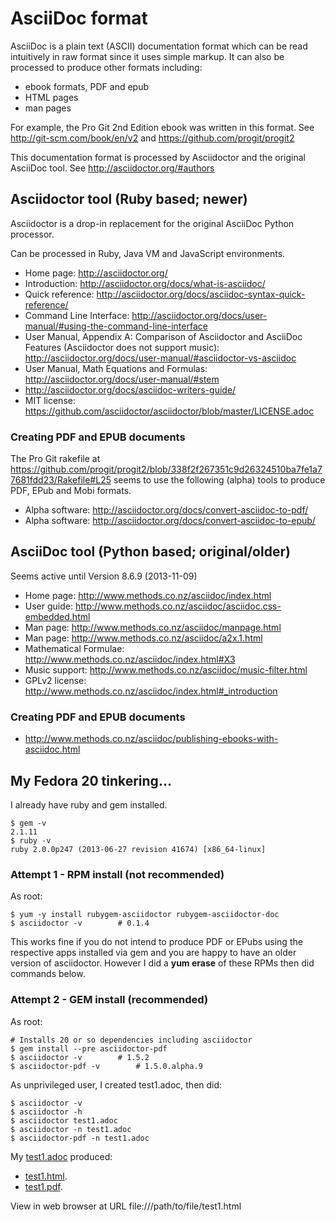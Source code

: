 # AsciiDoc format

AsciiDoc is a plain text (ASCII) documentation format which can be read
intuitively in raw format since it uses simple markup. It can also be
processed to produce other formats including:
- ebook formats, PDF and epub
- HTML pages
- man pages

For example, the Pro Git 2nd Edition ebook was written in this format.
See http://git-scm.com/book/en/v2 and https://github.com/progit/progit2

This documentation format is processed by Asciidoctor and the original
AsciiDoc tool. See http://asciidoctor.org/#authors

## Asciidoctor tool (Ruby based; newer)

Asciidoctor is a drop-in replacement for the original AsciiDoc Python
processor.

Can be processed in Ruby, Java VM and JavaScript environments.

- Home page: http://asciidoctor.org/
- Introduction: http://asciidoctor.org/docs/what-is-asciidoc/
- Quick reference: http://asciidoctor.org/docs/asciidoc-syntax-quick-reference/
- Command Line Interface: http://asciidoctor.org/docs/user-manual/#using-the-command-line-interface
- User Manual, Appendix A: Comparison of Asciidoctor and AsciiDoc
  Features (Asciidoctor does not support music):
  http://asciidoctor.org/docs/user-manual/#asciidoctor-vs-asciidoc
- User Manual, Math Equations and Formulas: http://asciidoctor.org/docs/user-manual/#stem
- http://asciidoctor.org/docs/asciidoc-writers-guide/
- MIT license: https://github.com/asciidoctor/asciidoctor/blob/master/LICENSE.adoc

### Creating PDF and EPUB documents

The Pro Git rakefile at
https://github.com/progit/progit2/blob/338f2f267351c9d26324510ba7fe1a77681fdd23/Rakefile#L25
seems to use the following (alpha) tools to produce PDF, EPub and Mobi formats.

- Alpha software: http://asciidoctor.org/docs/convert-asciidoc-to-pdf/
- Alpha software: http://asciidoctor.org/docs/convert-asciidoc-to-epub/

## AsciiDoc tool (Python based; original/older)

Seems active until Version 8.6.9 (2013-11-09)

- Home page: http://www.methods.co.nz/asciidoc/index.html
- User guide: http://www.methods.co.nz/asciidoc/asciidoc.css-embedded.html
- Man page: http://www.methods.co.nz/asciidoc/manpage.html
- Man page: http://www.methods.co.nz/asciidoc/a2x.1.html
- Mathematical Formulae: http://www.methods.co.nz/asciidoc/index.html#X3
- Music support: http://www.methods.co.nz/asciidoc/music-filter.html
- GPLv2 license: http://www.methods.co.nz/asciidoc/index.html#_introduction

### Creating PDF and EPUB documents

- http://www.methods.co.nz/asciidoc/publishing-ebooks-with-asciidoc.html


## My Fedora 20 tinkering...

I already have ruby and gem installed.

```
$ gem -v
2.1.11
$ ruby -v
ruby 2.0.0p247 (2013-06-27 revision 41674) [x86_64-linux]
```

### Attempt 1 - RPM install (not recommended)

As root:
```
$ yum -y install rubygem-asciidoctor rubygem-asciidoctor-doc
$ asciidoctor -v		# 0.1.4
```

This works fine if you do not intend to produce PDF or EPubs using
the respective apps installed via gem and you are happy to have an
older version of asciidoctor. However I did a __yum erase__ of these
RPMs then did commands below.

### Attempt 2 - GEM install (recommended)

As root:
```
# Installs 20 or so dependencies including asciidoctor
$ gem install --pre asciidoctor-pdf
$ asciidoctor -v		# 1.5.2
$ asciidoctor-pdf -v		# 1.5.0.alpha.9

```

As unprivileged user, I created test1.adoc, then did:
```
$ asciidoctor -v
$ asciidoctor -h
$ asciidoctor test1.adoc
$ asciidoctor -n test1.adoc
$ asciidoctor-pdf -n test1.adoc
```

My [test1.adoc](https://raw.githubusercontent.com/grantj-re3/HandyIctDoco/master/doco-systems/test1.adoc)
produced:
- [test1.html](test1.html).
- [test1.pdf](test1.pdf).

View in web browser at URL file:///path/to/file/test1.html


